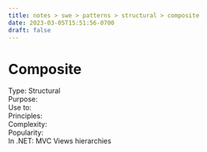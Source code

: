 ```yaml
---
title: notes > swe > patterns > structural > composite
date: 2023-03-05T15:51:56-0700
draft: false
---
```

# Composite
Type: Structural  
Purpose:  
Use to:  
Principles:  
Complexity:  
Popularity:  
In .NET: MVC Views hierarchies  
